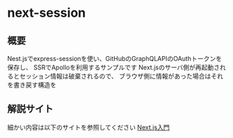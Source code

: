 # next-session

## 概要

Nest.jsでexpress-sessionを使い、GitHubのGraphQLAPIのOAuthトークンを保存し、
SSRでApolloを利用するサンプルです
Next.jsのサーバ側が再起動されるとセッション情報は破棄されるので、
ブラウザ側に情報があった場合はそれを書き戻す構造を

## 解説サイト

細かい内容は以下のサイトを参照してください
[Next.js入門](https://ttis.croud.jp/?uuid=d647e641-61d6-468a-82d7-66fc63df1687)

